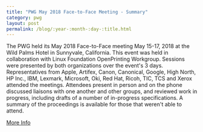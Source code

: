```yaml
---
title: "PWG May 2018 Face-to-Face Meeting - Summary"
category: pwg
layout: post
permalink: /blog/:year-:month-:day-:title.html
---
```


The PWG held its May 2018 Face-to-Face meeting May 15-17, 2018 at the Wild Palms Hotel in Sunnyvale, California. This event was held in collaboration with Linux Foundation OpenPrinting Workgroup.  Sessions were presented by both organizations over the event's 3 days. Representatives from Apple, Artifex, Canon, Canonical, Google, High North, HP Inc., IBM, Lexmark, Microsoft, Oki, Red Hat, Ricoh, TIC, TCS and Xerox attended the meetings. Attendees present in person and on the phone discussed liaisons with one another and other groups, and reviewed work in progress, including drafts of a number of in-progress specifications. A summary of the proceedings is available for those that weren't able to attend.

<a class="btn btn-secondary btn-sm" href="https://www.pwg.org/blog/pwg-may-2018-F2F-summary.html">More Info</a>
